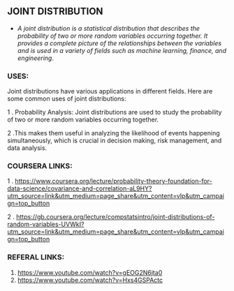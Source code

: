 ## JOINT DISTRIBUTION 

- *A joint distribution is a statistical distribution that describes the probability of two or more random variables occurring together. It provides a complete picture of the relationships between the variables and is used in a variety of fields such as machine learning, finance, and engineering*.

### USES:

Joint distributions have various applications in different fields. Here are some common uses of joint distributions:

1 . Probability Analysis: Joint distributions are used to study the probability of two or more random variables occurring together. 

2 .This makes them useful in analyzing the likelihood of events happening simultaneously, which is crucial in decision making, risk management, and data analysis.

### COURSERA LINKS:

1 . https://www.coursera.org/lecture/probability-theory-foundation-for-data-science/covariance-and-correlation-aL9HY?utm_source=link&utm_medium=page_share&utm_content=vlp&utm_campaign=top_button

2 . https://gb.coursera.org/lecture/compstatsintro/joint-distributions-of-random-variables-UVWkI?utm_source=link&utm_medium=page_share&utm_content=vlp&utm_campaign=top_button

### REFERAL LINKS:

1. https://www.youtube.com/watch?v=gEOG2N6jta0
2.  https://www.youtube.com/watch?v=Hxs4GSPActc







